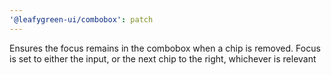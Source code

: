 ```yaml
---
'@leafygreen-ui/combobox': patch
---
```


Ensures the focus remains in the combobox when a chip is removed. Focus is set to either the input, or the next chip to the right, whichever is relevant
